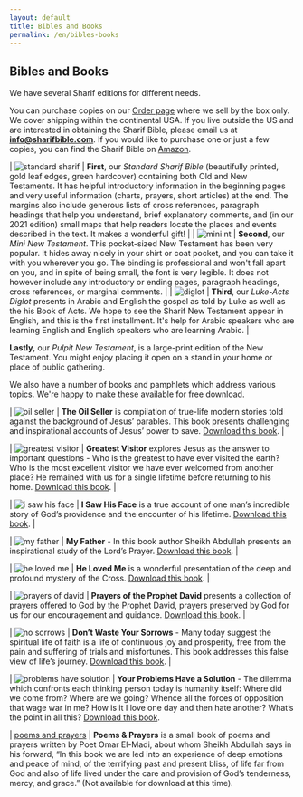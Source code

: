 ```yaml
---
layout: default
title: Bibles and Books
permalink: /en/bibles-books
---
```

## Bibles and Books

We have several Sharif editions for different needs.

You can purchase copies on our [Order page](https://www.example.org) where we sell by the box only. We cover shipping within the continental USA. If you live outside the US and are interested in obtaining the Sharif Bible, please email us at **info@sharifbible.com**. If you would like to purchase one or just a few copies, you can find the Sharif Bible on [Amazon](https://www.amazon.com/Arabic-Bible-Sharif-Translation-Hardcover/dp/0976601494/ref=sr_1_1?dchild=1&keywords=sharif+bible&qid=1605895471&sr=8-1).

| ![standard sharif](/assets/standard-sharif.png) | **First**, our *Standard Sharif Bible* (beautifully printed, gold leaf edges, green hardcover) containing both Old and New Testaments. It has helpful introductory information in the beginning pages and very useful information (charts, prayers, short articles) at the end. The margins also include generous lists of cross references, paragraph headings that help you understand, brief explanatory comments, and (in our 2021 edition) small maps that help readers locate the places and events described in the text. It makes a wonderful gift! |
| ![mini nt](/assets/mini-nt.jpg) | **Second**, our *Mini New Testament*. This pocket-sized New Testament has been very popular. It hides away nicely in your shirt or coat pocket, and you can take it with you wherever you go. The binding is professional and won't fall apart on you, and in spite of being small, the font is very legible. It does not however include any introductory or ending pages, paragraph headings, cross references, or marginal comments. |
| ![diglot](/assets/diglot.jpg) | **Third**, our *Luke-Acts Diglot* presents in Arabic and English the gospel as told by Luke as well as the his Book of Acts. We hope to see the Sharif New Testament appear in English, and this is the first installment. It's help for Arabic speakers who are learning English and English speakers who are learning Arabic. |

**Lastly**, our *Pulpit New Testament*, is a large-print edition of the New Testament. You might enjoy placing it open on a stand in your home or place of public gathering. 

We also have a number of books and pamphlets which address various topics. We're happy to make these available for free download.

| ![oil seller](/assets/oil-seller.jpg) | **The Oil Seller** is compilation of true-life modern stories told against the background of Jesus’ parables. This book presents challenging and inspirational accounts of Jesus’ power to save. [Download this book](). |

| ![greatest visitor](/assets/greatest-visitor.jpg) | **Greatest Visitor** explores Jesus as the answer to important questions - Who is the greatest to have ever visited the earth? Who is the most excellent visitor we have ever welcomed from another place? He remained with us for a single lifetime before returning to his home. [Download this book](). |

| ![i saw his face](/assets/i-saw-his-face.jpg) | **I Saw His Face** is a true account of one man’s incredible story of God’s providence and the encounter of his lifetime. [Download this book](). |

| ![my father](/assets/my-father.jpg) | **My Father** - In this book author Sheikh Abdullah presents an inspirational study of the Lord’s Prayer. [Download this book](). |

| ![he loved me](/assets/he-loved-me.jpg) | **He Loved Me** is a wonderful presentation of the deep and profound mystery of the Cross. [Download this book](). |

| ![prayers of david](/assets/prayers-of-david.jpg) | **Prayers of the Prophet David** presents a collection of prayers offered to God by the Prophet David, prayers preserved by God for us for our encouragement and guidance. [Download this book](). |

| ![no sorrows](/assets/no-sorrows.jpg) | **Don’t Waste Your Sorrows** - Many today suggest the spiritual life of faith is a life of continuous joy and prosperity, free from the pain and suffering of trials and misfortunes. This book addresses this false view of life’s journey. [Download this book](). |

| ![problems have solution](/assets/problems-have-a-solution.jpg) | **Your Problems Have a Solution** - The dilemma which confronts each thinking person today is humanity itself: Where did we come from? Where are we going? Whence all the forces of opposition that wage war in me? How is it I love one day and then hate another? What’s the point in all this? [Download this book]().

| [poems and prayers]() | **Poems & Prayers** is a small book of poems and prayers written by Poet Omar El-Madi, about whom Sheikh Abdullah says in his forward, “In this book we are led into an experience of deep emotions and peace of mind, of the terrifying past and present bliss, of life far from God and also of life lived under the care and provision of God’s tenderness, mercy, and grace.” (Not available for download at this time).